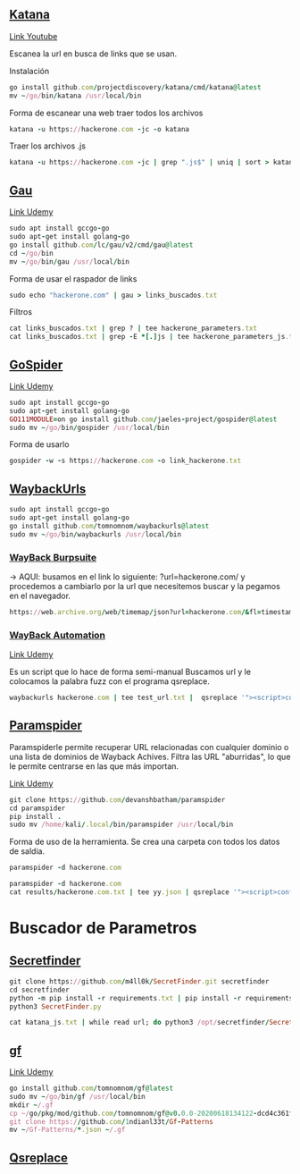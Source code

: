 ## [Katana](https://github.com/projectdiscovery/katana)

[Link Youtube](https://www.youtube.com/watch?v=iQctQx7PHos&ab_channel=BePractical)

Escanea la url en busca de links que se usan.

Instalación

```ruby
go install github.com/projectdiscovery/katana/cmd/katana@latest
mv ~/go/bin/katana /usr/local/bin
```

Forma de escanear una web traer todos los archivos

```ruby
katana -u https://hackerone.com -jc -o katana
```

Traer los archivos .js

```ruby
katana -u https://hackerone.com -jc | grep ".js$" | uniq | sort > katana_js.txt
```

## [Gau](https://github.com/lc/gau)

[Link Udemy](https://www.udemy.com/course/recon-for-bug-bounty-penetration-testers-ethical-hackers/learn/lecture/35453790#overview)

```ruby
sudo apt install gccgo-go
sudo apt-get install golang-go
go install github.com/lc/gau/v2/cmd/gau@latest
cd ~/go/bin
mv ~/go/bin/gau /usr/local/bin
```

Forma de usar el raspador de links

```ruby
sudo echo "hackerone.com" | gau > links_buscados.txt
```

Filtros

```ruby
cat links_buscados.txt | grep ? | tee hackerone_parameters.txt
cat links_buscados.txt | grep -E *[.]js | tee hackerone_parameters_js.txt
```

## [GoSpider](https://github.com/jaeles-project/gospider)

[Link Udemy](https://www.udemy.com/course/recon-for-bug-bounty-penetration-testers-ethical-hackers/learn/lecture/35453800#overview)

```ruby
sudo apt install gccgo-go
sudo apt-get install golang-go
GO111MODULE=on go install github.com/jaeles-project/gospider@latest
sudo mv ~/go/bin/gospider /usr/local/bin
```

Forma de usarlo

```ruby
gospider -w -s https://hackerone.com -o link_hackerone.txt
```

## [WaybackUrls](https://github.com/tomnomnom/waybackurls)

```ruby
sudo apt install gccgo-go
sudo apt-get install golang-go
go install github.com/tomnomnom/waybackurls@latest
sudo mv ~/go/bin/waybackurls /usr/local/bin
```

### [WayBack Burpsuite](https://www.udemy.com/course/recon-for-bug-bounty-pentesting-ethicalhacking-by-shifa-rohit-hacktify/learn/lecture/21762876#overview)

-> AQUI: busamos en el link lo siguiente: ?url=hackerone.com/  y procedemos a cambiarlo por la url que necesitemos buscar y la pegamos en el navegador.

```ruby
https://web.archive.org/web/timemap/json?url=hackerone.com/&fl=timestamp:4,original,urlkey&matchType=prefix&filter=statuscode:200&filter=mimetype:text/html&collapse=urlkey&collapse=timestamp:4&limit=100000
```

### [WayBack Automation](https://www.udemy.com/course/recon-for-bug-bounty-pentesting-ethicalhacking-by-shifa-rohit-hacktify/learn/lecture/21762880#overview)

[Link Udemy](https://www.udemy.com/course/recon-for-bug-bounty-pentesting-ethicalhacking-by-shifa-rohit-hacktify/learn/lecture/21762880#overview)

Es un script que lo hace de forma semi-manual
Buscamos url y le colocamos la palabra fuzz con el programa qsreplace.

```ruby
waybackurls hackerone.com | tee test_url.txt |  qsreplace '"><script>confirm(1)</script>' | tee  combinedfuzz.json  && cat combinedfuzz.json | while read host do ; do curl --silent --path-as-is --insecure "$host" | grep -qs "<script>confirm(1)" && echo "$host \033[0;31mVulnerable\n" || echo "$host \033[0;32mNot Vulnerable\n";done
```

## [Paramspider](https://github.com/devanshbatham/ParamSpider)

Paramspiderle permite recuperar URL relacionadas con cualquier dominio o una lista de dominios de Wayback Achives. Filtra las URL "aburridas", lo que le permite centrarse en las que más importan.

[Link Udemy](https://www.udemy.com/course/recon-for-bug-bounty-pentesting-ethicalhacking-by-shifa-rohit-hacktify/learn/lecture/21762882#overview)

```ruby
git clone https://github.com/devanshbatham/paramspider
cd paramspider
pip install .
sudo mv /home/kali/.local/bin/paramspider /usr/local/bin
```

Forma de uso de la herramienta.
Se crea una carpeta con todos los datos de saldia.

```ruby
paramspider -d hackerone.com
```

```ruby
paramspider -d hackerone.com
cat results/hackerone.com.txt | tee yy.json | qsreplace '"><script>confirm(1)</script>' | while read host do; do curl --silent --path-as-is --insecure "$host" | grep -qs "<script>confirm(1)" && echo "$host \033[0;31mVulnerable\n" || echo "$host \033[0;32mNot Vulnerable\n"; done
```

# Buscador de Parametros

## [Secretfinder](https://github.com/m4ll0k/SecretFinder)

```ruby
git clone https://github.com/m4ll0k/SecretFinder.git secretfinder
cd secretfinder
python -m pip install -r requirements.txt | pip install -r requirements.txt
python3 SecretFinder.py
```

```ruby
cat katana_js.txt | while read url; do python3 /opt/secretfinder/SecretFinder.py -i $url -o cli >> secret.txt; done
```

## [gf](https://github.com/tomnomnom/gf)

[Link Udemy](https://www.udemy.com/course/recon-for-bug-bounty-penetration-testers-ethical-hackers/learn/lecture/35462246#overview)

```ruby
go install github.com/tomnomnom/gf@latest
sudo mv ~/go/bin/gf /usr/local/bin
mkdir ~/.gf
cp ~/go/pkg/mod/github.com/tomnomnom/gf@v0.0.0-20200618134122-dcd4c361f9f5/examples/* ~/.gf
git clone https://github.com/1ndianl33t/Gf-Patterns
mv ~/Gf-Patterns/*.json ~/.gf
```

## [Qsreplace](https://github.com/tomnomnom/qsreplace)























